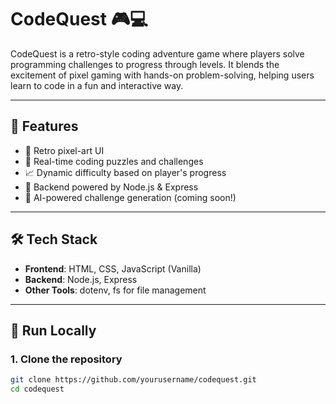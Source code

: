 # CodeQuest 🎮💻

CodeQuest is a retro-style coding adventure game where players solve programming challenges to progress through levels. It blends the excitement of pixel gaming with hands-on problem-solving, helping users learn to code in a fun and interactive way.

---

## 🚀 Features

- 🎲 Retro pixel-art UI
- 🧠 Real-time coding puzzles and challenges
- 📈 Dynamic difficulty based on player's progress
- 🔧 Backend powered by Node.js & Express
- 🧠 AI-powered challenge generation (coming soon!)

---

## 🛠️ Tech Stack

- **Frontend**: HTML, CSS, JavaScript (Vanilla)
- **Backend**: Node.js, Express
- **Other Tools**: dotenv, fs for file management

---

## 🧪 Run Locally

### 1. Clone the repository

```bash
git clone https://github.com/yourusername/codequest.git
cd codequest
